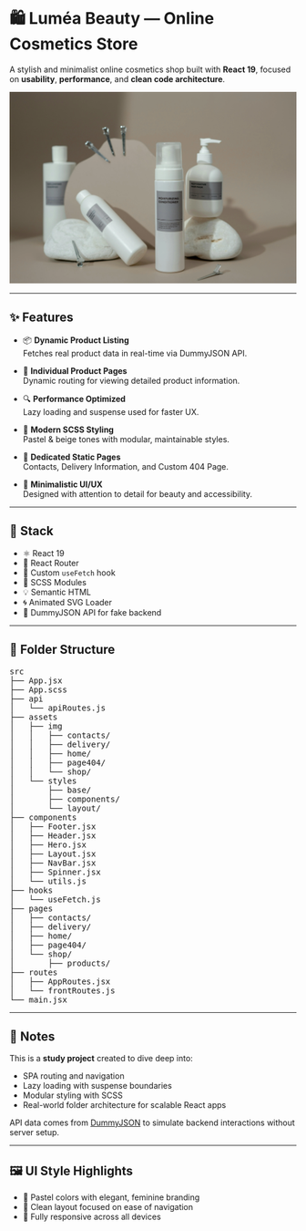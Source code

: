 # 🛍️ Luméa Beauty — Online Cosmetics Store

A stylish and minimalist online cosmetics shop built with **React 19**, focused on **usability**, **performance**, and **clean code architecture**.

![Luméa Beauty](./src/assets/img/home/hero.webp)

---

## ✨ Features

- 📦 **Dynamic Product Listing**  
  Fetches real product data in real-time via DummyJSON API.

- 🛒 **Individual Product Pages**  
  Dynamic routing for viewing detailed product information.

- 🔍 **Performance Optimized**  
  Lazy loading and suspense used for faster UX.

- 🎨 **Modern SCSS Styling**  
  Pastel & beige tones with modular, maintainable styles.

- 🚚 **Dedicated Static Pages**  
  Contacts, Delivery Information, and Custom 404 Page.

- 💄 **Minimalistic UI/UX**  
  Designed with attention to detail for beauty and accessibility.

---

## 🧱 Stack

- ⚛️ React 19  
- 🔁 React Router  
- 🎣 Custom `useFetch` hook  
- 💅 SCSS Modules  
- 💡 Semantic HTML  
- 🌀 Animated SVG Loader  
- 🔗 DummyJSON API for fake backend

---

## 📁 Folder Structure

<pre>
src
├── App.jsx
├── App.scss
├── api
│   └── apiRoutes.js
├── assets
│   ├── img
│   │   ├── contacts/
│   │   ├── delivery/
│   │   ├── home/
│   │   ├── page404/
│   │   └── shop/
│   └── styles
│       ├── base/
│       ├── components/
│       └── layout/
├── components
│   ├── Footer.jsx
│   ├── Header.jsx
│   ├── Hero.jsx
│   ├── Layout.jsx
│   ├── NavBar.jsx
│   ├── Spinner.jsx
│   └── utils.js
├── hooks
│   └── useFetch.js
├── pages
│   ├── contacts/
│   ├── delivery/
│   ├── home/
│   ├── page404/
│   └── shop/
│       ├── products/
├── routes
│   ├── AppRoutes.jsx
│   └── frontRoutes.js
└── main.jsx
</pre>

---

## 📌 Notes

This is a **study project** created to dive deep into:
- SPA routing and navigation
- Lazy loading with suspense boundaries
- Modular styling with SCSS
- Real-world folder architecture for scalable React apps

API data comes from [DummyJSON](https://dummyjson.com) to simulate backend interactions without server setup.

---

## 🖼️ UI Style Highlights

- 🎨 Pastel colors with elegant, feminine branding
- 🧼 Clean layout focused on ease of navigation
- 📱 Fully responsive across all devices
